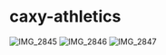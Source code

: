 # caxy-athletics

![IMG_2845](https://github.com/user-attachments/assets/21faf3de-246c-43f5-83d6-333c29cbf5e5)
![IMG_2846](https://github.com/user-attachments/assets/486d38aa-de54-4235-9caf-cba8b47f7201)
![IMG_2847](https://github.com/user-attachments/assets/624a1f2b-3318-4b89-ba11-fc944220db22)
